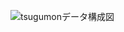 ![tsugumonデータ構成図](https://user-images.githubusercontent.com/98272835/151663204-f3e95cf9-6fea-4751-a311-14aef50d7527.png)
